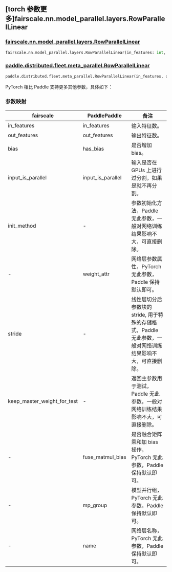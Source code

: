 ## [torch 参数更多]fairscale.nn.model_parallel.layers.RowParallelLinear

### [fairscale.nn.model_parallel.layers.RowParallelLinear](https://github.com/facebookresearch/fairscale/blob/164cc0f3170b4a3951dd84dda29c3e1504ac4d6e/fairscale/nn/model_parallel/layers.py#L299)

```python
fairscale.nn.model_parallel.layers.RowParallelLinear(in_features: int, out_features: int, bias: bool = True, input_is_parallel: bool = False, init_method: Callable[[torch.Tensor], torch.Tensor] = init.xavier_normal_, stride: int = 1, keep_master_weight_for_test: bool = False)
```

### [paddle.distributed.fleet.meta_parallel.RowParallelLinear](https://github.com/PaddlePaddle/Paddle/blob/016766cc89fabc10181453ce70b701dd8ed019f6/python/paddle/distributed/fleet/layers/mpu/mp_layers.py#L291)

```python
paddle.distributed.fleet.meta_parallel.RowParallelLinear(in_features, out_features, weight_attr=None, has_bias=True, input_is_parallel=False, fuse_matmul_bias=False, mp_group=None, name=None)
```

PyTorch 相比 Paddle 支持更多其他参数，具体如下：

### 参数映射

| fairscale                   | PaddlePaddle     | 备注      |
| ----------------------------| ---------------- | -------- |
| in_features                 | in_features      | 输入特征数。 |
| out_features                | out_features     | 输出特征数。 |
| bias                        | has_bias         | 是否增加 bias。 |
| input_is_parallel           | input_is_parallel| 输入是否在 GPUs 上进行过分割，如果是就不再分割。 |
| init_method                 |-                 | 参数初始化方法，Paddle 无此参数，一般对网络训练结果影响不大，可直接删除。 |
|-                            | weight_attr      | 网络层参数属性，PyTorch 无此参数，Paddle 保持默认即可。|
| stride                      |-                 | 线性层切分后参数块的 stride, 用于特殊的存储格式，Paddle 无此参数，一般对网络训练结果影响不大，可直接删除。 |
| keep_master_weight_for_test |-                 | 返回主参数用于测试，Paddle 无此参数，一般对网络训练结果影响不大，可直接删除。 |
|-                            | fuse_matmul_bias | 是否融合矩阵乘和加 bias 操作，PyTorch 无此参数，Paddle 保持默认即可。 |
|-                            | mp_group         | 模型并行组，PyTorch 无此参数，Paddle 保持默认即可。|
|-                            | name             | 网络层名称，PyTorch 无此参数，Paddle 保持默认即可。|
